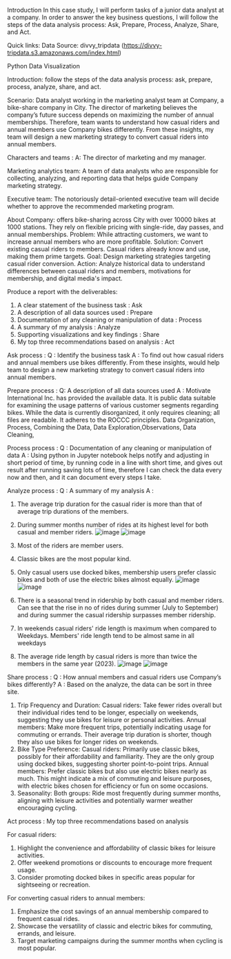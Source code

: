 Introduction
In this case study, I will perform tasks of a junior data analyst at a company. In order to answer the key business questions, I will follow the steps of the data analysis process: Ask, Prepare, Process, Analyze, Share, and Act.

Quick links:
Data Source: divvy_tripdata (https://divvy-tripdata.s3.amazonaws.com/index.html)

Python Data Visualization

Introduction: 
follow the steps of the data analysis process: ask, prepare, process, analyze, share, and act. 

Scenario: 
Data analyst working in the marketing analyst team at Company, a bike-share company in City. 
The director of marketing believes the company’s future success depends on maximizing the number of annual memberships. 
Therefore, team wants to understand how casual riders and annual members use Company bikes differently. 
From these insights, my team will design a new marketing strategy to convert casual riders into annual members.


Characters and teams :
A: The director of marketing and my manager. 

Marketing analytics team: A team of data analysts who are responsible for collecting, analyzing, and reporting data that helps guide Company marketing strategy. 

Executive team: The notoriously detail-oriented executive team will decide whether to approve the recommended marketing program.


About Company:
offers bike-sharing across City with over 10000 bikes at 1000 stations. They rely on flexible pricing with single-ride, day passes, and annual memberships.
Problem: While attracting customers, we want to increase annual members who are more profitable.
Solution: Convert existing casual riders to members. Casual riders already know and use, making them prime targets.
Goal: Design marketing strategies targeting casual rider conversion.
Action: Analyze historical data to understand differences between casual riders and members, motivations for membership, and digital media's impact.

Produce a report with the deliverables:

1. A clear statement of the business task : Ask
2. A description of all data sources used  : Prepare
3. Documentation of any cleaning or manipulation of data : Process
4. A summary of my analysis : Analyze
5. Supporting visualizations and key findings : Share
6. My top three recommendations based on analysis : Act


Ask process : 
Q : Identify the business task
A : To find out how casual riders and annual members use bikes differently. From these insights, would help team to design a new marketing strategy to convert casual riders into annual members.

Prepare process : 
Q: A description of all data sources used 
A : Motivate International Inc. has provided the available data. It is public data suitable for examining the usage patterns of various customer segments regarding bikes. While the data is currently disorganized, it only requires cleaning; all files are readable. It adheres to the ROCCC principles. Data Organization, Process, Combining the Data, Data Exploration,Observations, Data Cleaning, 

Process process : 
Q : Documentation of any cleaning or manipulation of data
A : Using python in Jupyter notebook helps notify and adjusting in short period of time, by running code in a line with short time, and gives out result after running saving lots of time, therefore I can check the data every now and then, and it can document every steps I take.

Analyze process : 
Q : A summary of my analysis
A : 
1. The average trip duration for the casual rider is more than that of average trip durations of the members.
2.  During summer months number of rides at its highest level for both casual and member riders.
![image](https://github.com/y4611676/Unanimous-Project/assets/71640831/d788a6a2-3320-4864-baec-101124f12091)
![image](https://github.com/y4611676/Unanimous-Project/assets/71640831/4e00f206-7709-4e95-92b6-3195e36036c0)


3. Most of the riders are member users.
4. Classic bikes are the most popular kind.
5. Only casual users use docked bikes, membership users prefer classic bikes and both of use the electric bikes almost equally.
![image](https://github.com/y4611676/Unanimous-Project/assets/71640831/ee609919-cae6-49ad-9039-65a95c994bdd)
![image](https://github.com/y4611676/Unanimous-Project/assets/71640831/03935dda-91ce-44b0-96a1-8a3e05086dce)

6. There is a seasonal trend in ridership by both casual and member riders. Can see that the rise in no of rides during summer (July to September) and during summer the casual ridership surpasses member ridership.
7. In weekends casual riders' ride length is maximum when compared to Weekdays. Members' ride length tend to be almost same in all weekdays 
8. The average ride length by casual riders is more than twice the members in the same year (2023).
![image](https://github.com/y4611676/Unanimous-Project/assets/71640831/6e8ecd04-6f64-4c95-9cc1-7086867d2c50)
![image](https://github.com/y4611676/Unanimous-Project/assets/71640831/b39ba1b5-4734-4805-88ca-3a3367158413)

Share process : 
Q : How annual members and casual riders use Company’s bikes differently? 
A : 
Based on the analyze, the data can be sort in three site.
1. Trip Frequency and Duration:
Casual riders: Take fewer rides overall but their individual rides tend to be longer, especially on weekends, suggesting they use bikes for leisure or personal activities.
Annual members: Make more frequent trips, potentially indicating usage for commuting or errands. Their average trip duration is shorter, though they also use bikes for longer rides on weekends.
2. Bike Type Preference:
Casual riders: Primarily use classic bikes, possibly for their affordability and familiarity. They are the only group using docked bikes, suggesting shorter point-to-point trips.
Annual members: Prefer classic bikes but also use electric bikes nearly as much. This might indicate a mix of commuting and leisure purposes, with electric bikes chosen for efficiency or fun on some occasions.
3. Seasonality:
Both groups: Ride most frequently during summer months, aligning with leisure activities and potentially warmer weather encouraging cycling.

Act process : 
My top three recommendations based on analysis

For casual riders: 
1. Highlight the convenience and affordability of classic bikes for leisure activities.
2. Offer weekend promotions or discounts to encourage more frequent usage.
3. Consider promoting docked bikes in specific areas popular for sightseeing or recreation.

For converting casual riders to annual members: 
1. Emphasize the cost savings of an annual membership compared to frequent casual rides.
2. Showcase the versatility of classic and electric bikes for commuting, errands, and leisure.
3. Target marketing campaigns during the summer months when cycling is most popular.



